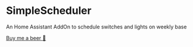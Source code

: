 # SimpleScheduler
An Home Assistant AddOn to schedule switches and lights on weekly base

<a class="bmc-button" target="_blank" href="https://www.buymeacoffee.com/arthurdent75">Buy me a beer 🍺</a>

